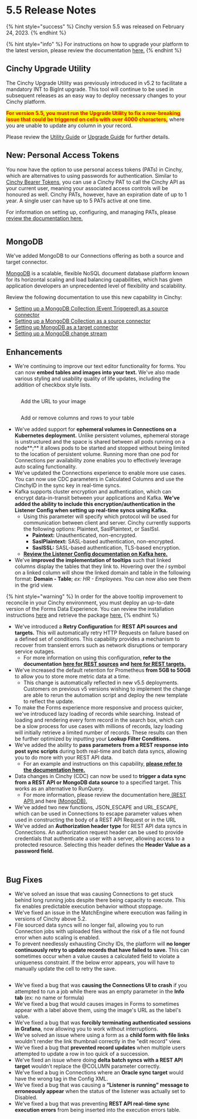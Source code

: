 # 5.5 Release Notes

{% hint style="success" %}
Cinchy version 5.5 was released on February 24, 2023.
{% endhint %}

{% hint style="info" %}
For instructions on how to upgrade your platform to the latest version, please review the documentation [here.](https://platform.docs.cinchy.com/upgrade-guide/upgrade-guides/upgrading-cinchy-versions)
{% endhint %}

## Cinchy Upgrade Utility

The Cinchy Upgrade Utility was previously introduced in v5.2 to facilitate a mandatory INT to BigInt upgrade. This tool will continue to be used in subsequent releases as an easy way to deploy necessary changes to your Cinchy platform.

<mark style="color:red;">**For version 5.5, you must run the Upgrade Utility to fix a row-breaking issue that could be triggered on cells with over 4000 characters,**</mark> where you are unable to update any column in your record.

Please review the [Utility Guide](https://platform.docs.cinchy.com/upgrade-guide/upgrade-guides/upgrading-cinchy-versions/cinchy-upgrade-utility) or [Upgrade Guide](https://platform.docs.cinchy.com/upgrade-guide/upgrade-guides/upgrading-cinchy-versions) for further details.

## New: Personal Access Tokens

You now have the option to use personal access tokens (PATs) in Cinchy, which are alternatives to using passwords for authentication. Similar to [Cinchy Bearer Tokens](https://platform.docs.cinchy.com/api-guide/api-overview/api-authentication#post-bearer-token-request), you can use a Cinchy PAT to call the Cinchy API as your current user, meaning your associated access controls will be honoured as well. Cinchy PATs, however, have an expiration date of up to 1 year. A single user can have up to 5 PATs active at one time.

For information on setting up, configuring, and managing PATs, please [review the documentation here.](https://platform.docs.cinchy.com/guides-for-using-cinchy/user-guides/user-preferences/personal-access-tokens)

<figure><img src="../../.gitbook/assets/image (370).png" alt=""><figcaption></figcaption></figure>

## MongoDB

We've added MongoDB to our Connections offering as both a source and target connector.

[MongoDB](https://www.mongodb.com/what-is-mongodb/features) is a scalable, flexible NoSQL document database platform known for its horizontal scaling and load balancing capabilities, which has given application developers an unprecedented level of flexibility and scalability.

Review the following documentation to use this new capability in Cinchy:

- [Setting up a MongoDB Collection (Event Triggered) as a source connector](https://cli.docs.cinchy.com/builder-guide/configuring-a-data-sync/supported-data-sources/mongodb-collection-cinchy-event-triggered)
- [Setting up a MongoDB Collection as a source connector](https://cli.docs.cinchy.com/builder-guide/configuring-a-data-sync/supported-data-sources/mongodb-collection)
- [Setting up MongoDB as a target connector](https://cli.docs.cinchy.com/builder-guide/configuring-a-data-sync/supported-sync-targets/mongodb-collection-column-based)
- [Setting up a MongoDB change stream](https://cli.docs.cinchy.com/builder-guide/subscribing-to-event-streams/supported-stream-sources/mongodb)

## Enhancements

- We're continuing to improve our text editor functionality for forms. You can now **embed tables and images into your text.** We've also made various styling and usability quality of life updates, including the addition of checkbox style lists.

<figure><img src="../../.gitbook/assets/images-tables-1@2x.png" alt=""><figcaption><p>Add the URL to your image</p></figcaption></figure>

<figure><img src="../../.gitbook/assets/images-tables-4@2x.png" alt=""><figcaption><p>Add or remove columns and rows to your table</p></figcaption></figure>

- We've added support for **ephemeral volumes in Connections on a Kubernetes deployment.** Unlike persistent volumes, ephemeral storage is unstructured and the space is shared between all pods running on a node**;** it allows pods to be started and stopped without being limited to the location of persistent volume. Running more than one pod for Connections per availability zone enables you to effectively leverage auto scaling functionality.
- We've updated the Connections experience to enable more use cases. You can now use CDC parameters in Calculated Columns and use the CinchyID in the sync key in real-time syncs.
- Kafka supports cluster encryption and authentication, which can encrypt data-in-transit between your applications and Kafka. **We've added the ability to include this encryption/authentication in the Listener Config when setting up real-time syncs using Kafka.**
  - Using this parameter will specify which protocol will be used for communication between client and server. Cinchy currently supports the following options: Plaintext, SaslPlaintext, or SaslSsl.
    - **Paintext:** Unauthenticated, non-encrypted.
    - **SaslPlaintext:** SASL-based authentication, non-encrypted.
    - **SaslSSL:** SASL-based authentication, TLS-based encryption.
  - [**Review the Listener Config documentation on Kafka here.**](https://cli.docs.cinchy.com/builder-guide/subscribing-to-event-streams/supported-stream-sources/kafka-topic-json)
- We've **improved the implementation of tooltips** such that linked columns display the tables that they link to. Hovering over the _i_ symbol on a linked column will show the linked domain and table in the following format: **Domain - Table**; _ex: HR - Employees._ You can now also see them in the grid view.

{% hint style="warning" %}
In order for the above tooltip improvement to reconcile in your Cinchy environment, you must deploy an up-to-date version of the Forms Data Experience. You can review the installation instructions [here](https://platform.docs.cinchy.com/guides-for-using-cinchy/builder-guides/cinchydxd/reinstalling-the-data-experience) and retrieve the package [here.](https://github.com/cinchy-co/meta-releases/tree/main/Meta-Forms)
{% endhint %}

- We've introduced a **Retry Configuration** for **REST API sources and targets.** This will automatically retry HTTP Requests on failure based on a defined set of conditions. This capability provides a mechanism to recover from transient errors such as network disruptions or temporary service outages.
  - For more information on using this configuration, **refer to the documentation** [**here for REST sources**](https://cli.docs.cinchy.com/builder-guide/configuring-a-data-sync/supported-data-sources/rest-api#4.-retry-configuration) **and** [**here for REST targets.**](https://cli.docs.cinchy.com/builder-guide/configuring-a-data-sync/supported-sync-targets/rest-api#6.-retry-configuration)
- We've increased the default retention for Prometheus **from 5GB to 50GB** to allow you to store more metric data at a time.
  - This change is automatically reflected in new v5.5 deployments. Customers on previous v5 versions wishing to implement the change are able to rerun the automation script and deploy the new template to reflect the update.
- To make the Forms experience more responsive and process quicker, we've introduced lazy loading of records while searching. Instead of loading and rendering every form record in the search box, which can be a slow process for use cases with millions of records, lazy loading will initially retrieve a limited number of records. These results can then be further optimized by inputting your **Lookup Filter Conditions.**
- We've added the ability to **pass parameters from a REST response into post sync scripts** during both real-time and batch data syncs, allowing you to do more with your REST API data.
  - For an example and instructions on this capability, [**please refer to the documentation here.**](https://cli.docs.cinchy.com/builder-guide/configuring-a-data-sync/supported-sync-targets/rest-api#7.-post-sync-scripts)
- Data changes in Cinchy (CDC) can now be used to **trigger a data sync from a REST API or MongoDB data source** to a specified target. This works as an alternative to RunQuery.
  - For more information, please review the documentation here[ (REST API) ](https://cli.docs.cinchy.com/builder-guide/configuring-a-data-sync/supported-data-sources/rest-api-cinchy-event-triggered)and here [(MongoDB).](https://cli.docs.cinchy.com/builder-guide/configuring-a-data-sync/supported-data-sources/mongodb-collection-cinchy-event-triggered)
- We've added two new functions, JSON_ESCAPE and URL_ESCAPE, which can be used in Connections to escape parameter values when used in constructing the body of a REST API Request or in the URL
- We've added an **Authorization header type** for REST API data syncs in Connections. An authorization request header can be used to provide credentials that authenticate a user with a server, allowing access to a protected resource. Selecting this header defines the **Header Value as a password field.**

<figure><img src="../../.gitbook/assets/FE132FA9-5CCF-4B20-869E-4D4574A0CF62.png" alt=""><figcaption></figcaption></figure>

<figure><img src="../../.gitbook/assets/B3D8EC84-48F5-4FF1-AEED-F8D37CC6F0B6.png" alt=""><figcaption></figcaption></figure>

## Bug Fixes

- We've solved an issue that was causing Connections to get stuck behind long running jobs despite there being capacity to execute. This fix enables predictable execution behavior without stoppage.
- We've fixed an issue in the MatchEngine where execution was failing in versions of Cinchy above 5.2.
- File sourced data syncs will no longer fail, allowing you to run Connection jobs with uploaded files without the risk of a file not found error when auto scaling is enabled.
- To prevent needlessly exhausting Cinchy IDs, the platform will **no longer continuously retry to update records that have failed to save.** This can sometimes occur when a value causes a calculated field to violate a uniqueness constraint. If the below error appears, you will have to manually update the cell to retry the save.

<figure><img src="../../.gitbook/assets/BE5ACD97-83DB-4475-A21B-66A4113F1B59.png" alt=""><figcaption></figcaption></figure>

- We've fixed a bug that was **causing the Connections UI to crash** if you attempted to run a job while there was an empty parameter in the **Info tab** (ex: no name or formula)
- We've fixed a bug that would causes images in Forms to sometimes appear with a label above them, using the image's URL as the label's value.
- We've fixed a bug that was **forcibly terminating authenticated sessions in Grafana**, now allowing you to work without interruptions.
- We've solved an issue where using a form as a **child form with file links** wouldn't render the link thumbnail correctly in the "edit record" view.
- We've fixed a bug that **prevented record updates** when multiple users attempted to update a row in too quick of a succession.
- We've fixed an issue where doing **delta batch syncs with a REST API target** wouldn’t replace the @COLUMN parameter correctly.
- We've fixed a bug in Connections where an **Oracle sync target** would have the wrong tag in the Config XML.
- We've fixed a bug that was causing a **“Listener is running” message to erroneously appear** when the status of the listener was actually set to Disabled.
- We've fixed a bug that was preventing **REST API real-time sync execution errors** from being inserted into the execution errors table.

